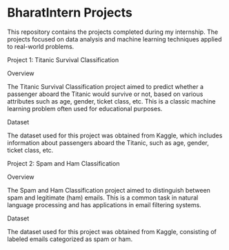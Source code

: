 # BharatIntern Projects
This repository contains the projects completed during my internship. The projects focused on data analysis and machine learning techniques applied to real-world problems.

Project 1: Titanic Survival Classification

Overview

The Titanic Survival Classification project aimed to predict whether a passenger aboard the Titanic would survive or not, based on various attributes such as age, gender, ticket class, etc. This is a classic machine learning problem often used for educational purposes.

Dataset

The dataset used for this project was obtained from Kaggle, which includes information about passengers aboard the Titanic, such as age, gender, ticket class, etc.

Project 2: Spam and Ham Classification

Overview

The Spam and Ham Classification project aimed to distinguish between spam and legitimate (ham) emails. This is a common task in natural language processing and has applications in email filtering systems.

Dataset

The dataset used for this project was obtained from Kaggle, consisting of labeled emails categorized as spam or ham.
